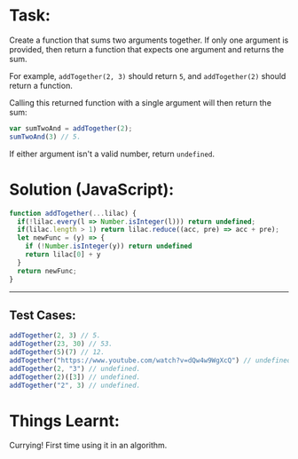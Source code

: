 # Task:
Create a function that sums two arguments together. If only one argument is provided, then return a function that expects one argument and returns the sum.

For example, `addTogether(2, 3)` should return `5`, and `addTogether(2)` should return a function.

Calling this returned function with a single argument will then return the sum:
```javascript
var sumTwoAnd = addTogether(2);
sumTwoAnd(3) // 5.
```
If either argument isn't a valid number, return `undefined`.


# Solution (JavaScript):
```javascript
function addTogether(...lilac) {
  if(!lilac.every(l => Number.isInteger(l))) return undefined;
  if(lilac.length > 1) return lilac.reduce((acc, pre) => acc + pre);
  let newFunc = (y) => {
    if (!Number.isInteger(y)) return undefined
    return lilac[0] + y
  }
  return newFunc;
}
```
-------
## Test Cases:
```javascript
addTogether(2, 3) // 5.
addTogether(23, 30) // 53.
addTogether(5)(7) // 12.
addTogether("https://www.youtube.com/watch?v=dQw4w9WgXcQ") // undefined.
addTogether(2, "3") // undefined.
addTogether(2)([3]) // undefined.
addTogether("2", 3) // undefined.
```
# Things Learnt:
Currying! First time using it in an algorithm.
